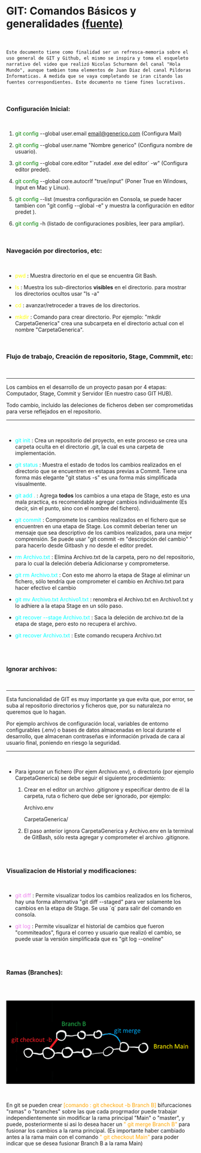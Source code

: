 # GIT: Comandos Básicos y generalidades [(fuente)](https://www.youtube.com/watch?v=VdGzPZ31ts8&t=2485s "GIT con Hola Mundo")

<br>


    Este documento tiene como finalidad ser un refresca-memoria sobre el uso general de GIT y Github, el mismo se inspira y toma el esqueleto narrativo del video que realizó Nicolas Schurmann del canal "Hola Mundo", aunque tambien toma elementos de Juan Diaz del canal Pildoras Informaticas. A medida que se vaya completando se iran citando las fuentes correspondientes. Este documento no tiene fines lucrativos.

<br >

### Configuración Inicial:
<br>

1. <span style="color:green">git config</span> --global user.email  email@generico.com (Configura Mail)

2.  <span style="color:green">git config</span> --global user.name "Nombre generico" (Configura nombre de usuario).

3.  <span style="color:green">git config</span> --global core.editor "`rutadel .exe del editor´ -w" (Configura editor predet).

4.  <span style="color:green">git config</span> --global core.autocrlf "true/input" (Poner  True en Windows, Input en Mac y Linux).

5.  <span style="color:green">git config</span> --list (muestra configuración en Consola, se puede hacer tambien con "git config --global -e" y muestra la configuración en editor predet ).

6. <span style="color:green">git config</span> -h (listado de configuraciones posibles, leer para ampliar).

<br>

### Navegación por directorios, etc:

<br>

* <span style=  "color: yellow">pwd</span> : Muestra directorio en el que se encuentra Git Bash.

* <span style=  "color: yellow">ls</span> : Muestra los sub-directorios **visibles** en el directorio. para mostrar los directorios ocultos usar "ls -a"

* <span style=  "color: yellow">cd</span> : avanzar/retroceder a traves de los directorios.

* <span style=  "color: yellow">mkdir</span> : Comando para crear directorio. Por ejemplo: "mkdir CarpetaGenerica" crea una subcarpeta en el directorio actual con el nombre "CarpetaGenerica".

<br>

### Flujo de trabajo, Creación de repositorio, Stage, Commmit, etc:

<br>

____

 Los cambios en el desarrollo de un proyecto pasan por 4 etapas: Computador, Stage, Commit y Servidor (En nuestro caso GIT HUB).
 
 Todo cambio, incluido las deleciones de ficheros deben ser comprometidas para verse reflejados en el repositorio.
 ___

<br>

* <span style=  "color: cyan">git init</span> : Crea un repositorio del proyecto, en este proceso se crea una carpeta oculta en el directorio .git, la cual es una carpeta de implementación.

* <span style=  "color: cyan">git status</span> : Muestra el estado de todos los cambios realizados en el directorio que se encuentren en estapas previas a Commit. Tiene una forma más elegante "git status -s" es una forma más simplificada visualmente.

* <span style=  "color: cyan">git add .</span> : Agrega **todos** los cambios a una etapa de Stage, esto es una mala practica, es recomendable agregar cambios individualmente (Es decir, sin el punto, sino con el nombre del fichero). 

* <span style=  "color: cyan">git commit </span> : Compromete los cambios realizados en el fichero que se encuentren en una etapa de Stage. Los commit deberian tener un mensaje que sea descriptivo de los cambios realizados, para una mejor comprensión. Se puede usar "git commit -m "descripción del cambio" " para hacerlo desde Gitbash y no desde el editor predet.

* <span style=  "color: cyan">rm Archivo.txt</span> : Elimina Archivo.txt de la carpeta, pero no del repositorio, para lo cual la deleción deberia Adicionarse y comprometerse.

* <span style=  "color: cyan">git rm Archivo.txt </span> : Con esto me ahorro la etapa de Stage al eliminar un fichero, sólo tendría que comprometer el cambio en Archivo.txt para hacer efectivo el cambio

* <span style=  "color: cyan">git mv Archivo.txt Archivo1.txt
</span> : renombra el Archivo.txt en Archivo1.txt y lo adhiere a la etapa Stage en un sólo paso.

* <span style=  "color: cyan">git recover --stage Archivo.txt
</span> : Saca la deleción de archivo.txt de la etapa de stage, pero esto no recupera el archivo.

* <span style=  "color: cyan">git recover Archivo.txt
</span> : Este comando recupera Archivo.txt



<br>
<br>


### Ignorar archivos:

<br>

___ 

Esta funcionalidad de GIT es muy importante ya que evita que, por error, se suba al repositorio directorios y ficheros que, por su naturaleza no queremos que lo hagan. 

Por ejemplo archivos de configuración local, variables de entorno configurables (.env) o bases de datos almacenadas en local durante el desarrollo,  que almacenan contraseñas e información privada de cara al usuario final, poniendo en riesgo la seguridad.
____

<br>

* Para ignorar un fichero (Por ejem Archivo.env), o  directorio (por ejemplo CarpetaGenerica) se debe seguir el siguiente procedimiento:

    1. Crear en el editor un archivo .gitignore y especificar dentro de él la carpeta, ruta o fichero que debe ser ignorado, por ejemplo:

        Archivo.env

        CarpetaGenerica/

    2. El paso anterior ignora CarpetaGenerica y Archivo.env en la terminal de GitBash, sólo resta agregar y comprometer el archivo .gitignore.

<br>

<br>

### Visualizacion de Historial y modificaciones:

<br>



* <span style=  "color: violet">git diff
</span> : Permite visualizar todos los cambios realizados en los ficheros, hay una forma alternativa "git diff --staged" para ver solamente los cambios en la etapa de Stage. Se usa ´q´ para salir del comando en consola.

* <span style=  "color: violet">git log
</span> : Permite visualizar el historial de cambios que fueron "commiteados", figura el correo y usuario que realizó el cambio, se puede usar la versión simplificada que es "git log --oneline"


<br>

<br>

### Ramas (Branches):

<br>

<br>

![branches](branches.png "Branches")

<br>

En git se pueden crear <span style = "color : orange"> [comando : git checkout -b Branch B] </span> bifurcaciones "ramas" o "branches" sobre las que cada progrmador puede trabajar independientemente sin modificar la rama principal "Main" o "master", y puede, posteriormente si asi lo desea hacer un <span style = "Color: orange">" git merge Branch B"</span> para fusionar los cambios a la rama principal. (Es importante haber cambiado antes a la rama main con el comando <span style = "Color: orange">" git checkout Main"</span> para poder indicar que se desea fusionar Branch B a la rama Main)
